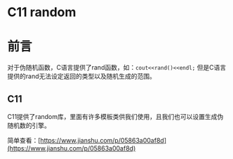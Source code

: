 # C11 random

# 前言

对于伪随机函数，C语言提供了rand函数，如：`cout<<rand()<<endl;` 但是C语言提供的rand无法设定返回的类型以及随机生成的范围。

## C11

C11提供了random库，里面有许多模板类供我们使用，且我们也可以设置生成伪随机数的引擎。

简单查看：[https://www.jianshu.com/p/05863a00af8d](https://www.jianshu.com/p/05863a00af8d)